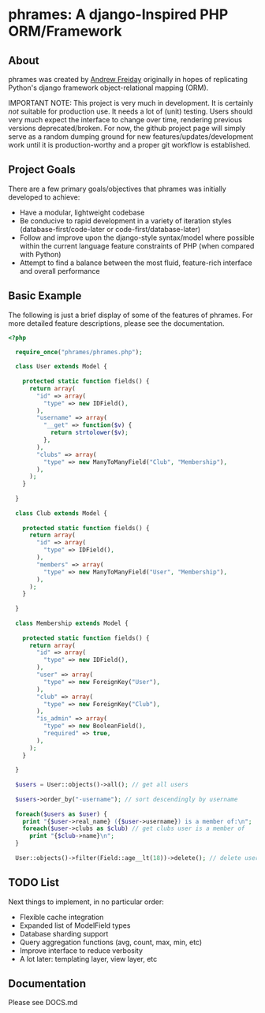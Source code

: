 phrames: A django-Inspired PHP ORM/Framework
===

## About

phrames was created by [Andrew Freiday](http://www.andrewfreiday.com) originally in hopes of replicating Python's django framework object-relational mapping (ORM).

IMPORTANT NOTE: This project is very much in development. It is certainly _not_ suitable for production use. It needs a lot of (unit) testing. Users should very much expect the interface to change over time, rendering previous versions deprecated/broken. For now, the github project page will simply serve as a random dumping ground for new features/updates/development work until it is production-worthy and a proper git workflow is established.

## Project Goals

There are a few primary goals/objectives that phrames was initially developed to achieve:

- Have a modular, lightweight codebase
- Be conducive to rapid development in a variety of iteration styles (database-first/code-later or code-first/database-later)
- Follow and improve upon the django-style syntax/model where possible within the current language feature constraints of PHP (when compared with Python)
- Attempt to find a balance between the most fluid, feature-rich interface and overall performance

## Basic Example

The following is just a brief display of some of the features of phrames. For more detailed feature descriptions, please see the documentation.

```php
<?php

  require_once("phrames/phrames.php");
  
  class User extends Model {
  
    protected static function fields() {
      return array(
        "id" => array(
          "type" => new IDField(),
        ),
        "username" => array(
          "__get" => function($v) {
            return strtolower($v);
          },
        ),
        "clubs" => array(
          "type" => new ManyToManyField("Club", "Membership"),
        ),
      );
    }
  
  }
  
  class Club extends Model {
  
    protected static function fields() {
      return array(
        "id" => array(
          "type" => IDField(),
        ),
        "members" => array(
          "type" => new ManyToManyField("User", "Membership"),
        ),
      );
    }
  
  }
  
  class Membership extends Model {
  
    protected static function fields() {
      return array(
        "id" => array(
          "type" => new IDField(),
        ),
        "user" => array(
          "type" => new ForeignKey("User"),
        ),
        "club" => array(
          "type" => new ForeignKey("Club"),
        ),
        "is_admin" => array(
          "type" => new BooleanField(),
          "required" => true,
        ),
      );
    }
  
  }
  
  $users = User::objects()->all(); // get all users
  
  $users->order_by("-username"); // sort descendingly by username
  
  foreach($users as $user) {
    print "{$user->real_name} ({$user->username}) is a member of:\n";
    foreach($user->clubs as $club) // get clubs user is a member of
      print "{$club->name}\n";
  }
  
  User::objects()->filter(Field::age__lt(18))->delete(); // delete users under 18
```

## TODO List

Next things to implement, in no particular order:

- Flexible cache integration
- Expanded list of ModelField types
- Database sharding support
- Query aggregation functions (avg, count, max, min, etc)
- Improve interface to reduce verbosity
- A lot later: templating layer, view layer, etc

## Documentation

Please see DOCS.md